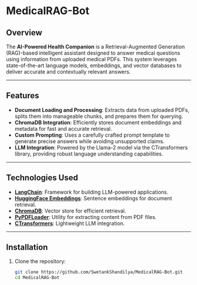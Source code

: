 # MedicalRAG-Bot

## Overview  
The **AI-Powered Health Companion** is a Retrieval-Augmented Generation (RAG)-based intelligent assistant designed to answer medical questions using information from uploaded medical PDFs. This system leverages state-of-the-art language models, embeddings, and vector databases to deliver accurate and contextually relevant answers.

---

## Features  
- **Document Loading and Processing**: Extracts data from uploaded PDFs, splits them into manageable chunks, and prepares them for querying.  
- **ChromaDB Integration**: Efficiently stores document embeddings and metadata for fast and accurate retrieval.  
- **Custom Prompting**: Uses a carefully crafted prompt template to generate precise answers while avoiding unsupported claims.    
- **LLM Integration**: Powered by the Llama-2 model via the CTransformers library, providing robust language understanding capabilities.  

---

## Technologies Used  
- **[LangChain](https://github.com/hwchase17/langchain)**: Framework for building LLM-powered applications.  
- **[HuggingFace Embeddings](https://huggingface.co/)**: Sentence embeddings for document retrieval.  
- **[ChromaDB](https://www.trychroma.com/)**: Vector store for efficient retrieval.  
- **[PyPDFLoader](https://github.com/hwchase17/langchain/tree/master/langchain/document_loaders)**: Utility for extracting content from PDF files.  
- **[CTransformers](https://github.com/marella/ctransformers)**: Lightweight LLM integration.   

---

## Installation  

1. Clone the repository:  
   ```bash  
   git clone https://github.com/SwetankShandilya/MedicalRAG-Bot.git  
   cd MedicalRAG-Bot
